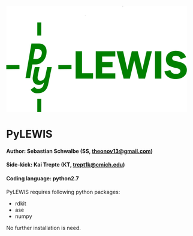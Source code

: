 ![GitHub Logo](/images/pylewis.png)
# PyLEWIS 
#### Author: Sebastian Schwalbe (SS, theonov13@gmail.com) 
#### Side-kick: Kai Trepte (KT, trept1k@cmich.edu)  
#### Coding language: python2.7   

PyLEWIS requires following python packages: 

* rdkit   
* ase   
* numpy  

No further installation is need. 
 
